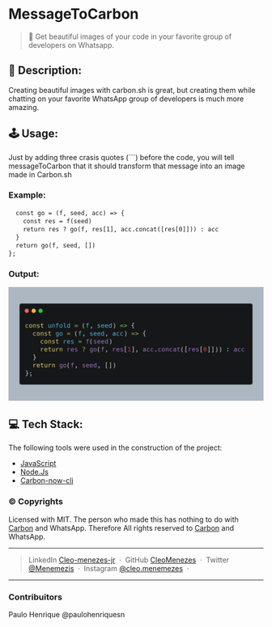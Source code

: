 # MessageToCarbon
> 🎨 Get beautiful images of your code in your favorite group of developers on Whatsapp.

## 💭 Description:

<p>
Creating beautiful images with carbon.sh is great, but creating them while chatting on your favorite WhatsApp group of developers is much more amazing.
</p>

## 🕹️ Usage:

<p>
Just by adding three crasis quotes (```) before the code, you will tell messageToCarbon that it should transform that message into an image made in Carbon.sh
</p>

### Example:


```const unfold = (f, seed) => {
  const go = (f, seed, acc) => {
    const res = f(seed)
    return res ? go(f, res[1], acc.concat([res[0]])) : acc
  }
  return go(f, seed, [])
};
```

### Output:
<img src="src/carbon.png" alt="Basic example" width="600"/>


## 💻 Tech Stack:

The following tools were used in the construction of the project:
- [JavaScript](https://www.javascript.com/)
- [Node.Js](https://nodejs.org/)
- [Carbon-now-cli](https://github.com/mixn/carbon-now-cli)




### ©️ Copyrights

Licensed with MIT. The person who made this has nothing to do with [Carbon](https://carbon.now.sh) and WhatsApp. Therefore All rights reserved to [Carbon](https://carbon.now.sh) and WhatsApp.



---

> LinkedIn [Cleo-menezes-jr](https://www.linkedin.com/in/cleo-menezes-jr/) &nbsp;&middot;&nbsp;
> GitHub [CleoMenezes](https://github.com/CleoMenezes) &nbsp;&middot;&nbsp;
> Twitter [@Menemezis](https://twitter.com/Menemezis) &nbsp;&middot;&nbsp;
> Instagram [@cleo.menemezes](https://www.instagram.com/cleo.menemezes/) &nbsp;&middot;&nbsp;


---
### Contribuitors
Paulo Henrique @paulohenriquesn
